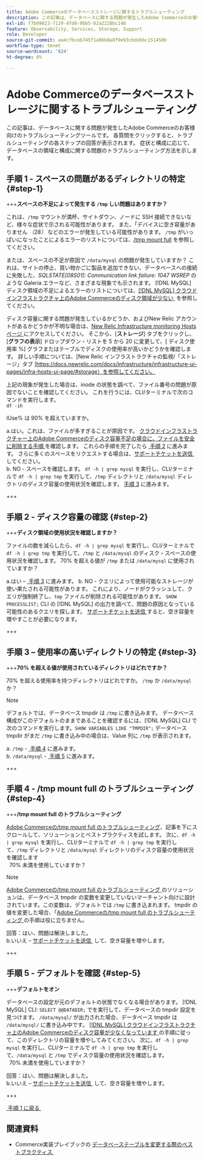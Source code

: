 ```yaml
---
title: Adobe Commerceのデータベースストレージに関するトラブルシューティング
description: この記事は、データベースに関する問題が発生したAdobe Commerceのお客様向けのトラブルシューティングツールです。 各質問をクリックすると、トラブルシューティングの各ステップの回答が表示されます。 症状と構成に応じて、データベースの領域と構成に関する問題のトラブルシューティング方法を示します。
exl-id: f7b09023-7129-4fd0-9bb5-02a2228bc148
feature: Observability, Services, Storage, Support
role: Developer
source-git-commit: aa4cfbceb745f1a06b8a8f9e93cbdebbc151458b
workflow-type: tm+mt
source-wordcount: '824'
ht-degree: 0%

---
```


# Adobe Commerceのデータベースストレージに関するトラブルシューティング

この記事は、データベースに関する問題が発生したAdobe Commerceのお客様向けのトラブルシューティングツールです。 各質問をクリックすると、トラブルシューティングの各ステップの回答が表示されます。 症状と構成に応じて、データベースの領域と構成に関する問題のトラブルシューティング方法を示します。

## 手順 1 - スペースの問題があるディレクトリの特定 {#step-1}

+++**スペースの不足によって発生する `/tmp` しい問題はありますか？**

これは、`/tmp` マウントが満杯、サイトダウン、ノードに SSH 接続できないなど、様々な症状で示される可能性があります。 また、「デバイスに空き容量がありません _（28）_ などのエラーが発生している可能性があります。 `/tmp` がいっぱいになったことによるエラーのリストについては、[/tmp mount full](/help/troubleshooting/miscellaneous/tmp-mount-full.md) を参照してください。

または、スペースの不足が原因で `/data/mysql` の問題が発生していますか？ これは、サイトの停止、買い物かごに製品を追加できない、データベースへの接続に失敗した、_SQLSTATE\[08S01\]: Communication link failure: 1047 WSREP_ のような Galeria エラーなど、さまざまな現象でも示されます。 [!DNL MySQL] ディスク領域の不足によるエラーのリストについては、[[!DNL MySQL]  クラウドインフラストラクチャ上のAdobe Commerceのディスク領域が少ない &#x200B;](https://experienceleague.adobe.com/en/docs/experience-cloud-kcs/kbarticles/ka-27806) を参照してください。

ディスク容量に関する問題が発生しているかどうか、およびNew Relic アカウントがあるかどうかが不明な場合は、[New Relic Infrastructure monitoring Hosts ページ &#x200B;](https://docs.newrelic.com/docs/infrastructure/infrastructure-ui-pages/infra-hosts-ui-page/) にアクセスしてください。 そこから、[**ストレージ**] タブをクリックし、[**グラフの表示**] ドロップダウン・リストを 5 から 20 に変更して、[ ディスク使用率 %] グラフまたはテーブルでディスクの使用率が高いかどうかを確認します。 詳しい手順については、[New Relic インフラストラクチャの監視/「ストレージ」タブ ]https://docs.newrelic.com/docs/infrastructure/infrastructure-ui-pages/infra-hosts-ui-page/#storage）を参照してください。

上記の現象が発生した場合は、inode の状態を調べて、ファイル番号の問題が原因でないことを確認してください。 これを行うには、CLI/ターミナルで次のコマンドを実行します。\
`df -ih`

IUse% は 90% を超えていますか。

a.はい。これは、ファイルが多すぎることが原因です。 [&#x200B; クラウドインフラストラクチャー上のAdobe Commerceのディスク容量不足の場合に、ファイルを安全に削除する手順 &#x200B;](https://experienceleague.adobe.com/en/docs/experience-cloud-kcs/kbarticles/ka-26889) を確認します。 これらの手順を完了したら [&#x200B; 手順 2](#step-2) に進みます。 さらに多くのスペースをリクエストする場合は、[&#x200B; サポートチケットを送信 &#x200B;](/help/help-center-guide/help-center/magento-help-center-user-guide.md#submit-ticket) してください。\
b. NO - スペースを確認します。 `df -h | grep mysql` を実行し、CLI/ターミナルで `df -h | grep tmp` を実行して、`/tmp` ディレクトリと `/data/mysql` ディレクトリのディスク容量の使用状況を確認します。 [&#x200B; 手順 3](#step-3) に進みます。

+++

## 手順 2 - ディスク容量の確認 {#step-2}

+++**ディスク領域の使用状況を確認しますか？**

ファイルの数を減らしたら、`df -h | grep mysql` を実行し、CLI/ターミナルで `df -h | grep tmp` を実行して、`/tmp` と `/data/mysql` のディスク・スペースの使用状況を確認します。 70% を超える値が `/tmp` または `/data/mysql` に使用されていますか？

a.はい – [&#x200B; 手順 3](#step-3) に進みます。
b. NO - クエリによって使用可能なストレージが使い果たされる可能性があります。 これにより、ノードがクラッシュして、クエリが強制終了し、`tmp` ファイルが削除される可能性があります。 `SHOW PROCESSLIST;` CLI の [!DNL MySQL] の出力を調べて、問題の原因となっている可能性のあるクエリを探します。 [&#x200B; サポートチケットを送信 &#x200B;](/help/help-center-guide/help-center/magento-help-center-user-guide.md#submit-ticket) すると、空き容量を増やすことが必要になります。

+++

## 手順 3 – 使用率の高いディレクトリの特定 {#step-3}

+++**70% を超える値が使用されているディレクトリはどれですか？**

70% を超える使用率を持つディレクトリはどれですか。 `/tmp` か `/data/mysql` か？

>[!NOTE]
>
>デフォルトでは、データベース tmpdir は `/tmp` に書き込みます。 データベース構成がこのデフォルトのままであることを確認するには、[!DNL MySQL] CLI で次のコマンドを実行します。`SHOW VARIABLES LIKE "TMPDIR";` データベース tmpdir がまだ `/tmp` に書き込み中の場合は、Value 列に `/tmp` が表示されます。

a. `/tmp` - [&#x200B; 手順 4](#step-4) に進みます。 \
b. `/data/mysql` - [&#x200B; 手順 5](#step-5) に進みます。

+++

## 手順 4 - /tmp mount full のトラブルシューティング {#step-4}

+++**/tmp mount full のトラブルシューティング**

[Adobe Commerceの/tmp mount full のトラブルシューティング &#x200B;](/help/troubleshooting/miscellaneous/tmp-mount-full.md)、記事を下にスクロールして、ソリューションとベストプラクティスを試します。 次に、`df -h | grep mysql` を実行し、CLI/ターミナルで `df -h | grep tmp` を実行して、`/tmp` ディレクトリと `/data/mysql` ディレクトリのディスク容量の使用状況を確認します\
  70% 未満を使用していますか？

>[!NOTE]
>
>[Adobe Commerceの/tmp mount full のトラブルシューティング &#x200B;](/help/troubleshooting/miscellaneous/tmp-mount-full.md) のソリューションは、データベース tmpdir の変数を変更していないマーチャント向けに設計されています。この変数は、デフォルトでは `/tmp` に書き込まれます。 tmpdir の値を変更した場合、「[Adobe Commerceの/tmp mount full のトラブルシューティング &#x200B;](/help/troubleshooting/miscellaneous/tmp-mount-full.md) の手順は役に立ちません。

回答：はい、問題は解決しました。 \
b.いいえ – [&#x200B; サポートチケットを送信 &#x200B;](/help/help-center-guide/help-center/magento-help-center-user-guide.md#submit-ticket) して、空き容量を増やします。

+++

## 手順 5 - デフォルトを確認 {#step-5}

+++**デフォルトをオン**

データベースの設定が元のデフォルトの状態でなくなる場合があります。 [!DNL MySQL] CLI: `SELECT @@DATADIR;` でを実行して、データベースの tmpdir 設定を見つけます。 `/data/mysql/` が出力された場合、データベース tmpdir は `/data/mysql/` に書き込み中です。 [[!DNL MySQL]  クラウドインフラストラクチャ上のAdobe Commerceのディスク容量が少なくなっています &#x200B;](https://experienceleague.adobe.com/en/docs/experience-cloud-kcs/kbarticles/ka-27806) の手順に従って、このディレクトリの容量を増やしてみてください。 次に、`df -h | grep mysql` を実行し、CLI/ターミナルで `df -h | grep tmp` を実行して、`/data/mysql` と `/tmp` でディスク容量の使用状況を確認します。\
  70% 未満を使用していますか？

回答：はい、問題は解決しました。 \
b.いいえ – [&#x200B; サポートチケットを送信 &#x200B;](/help/help-center-guide/help-center/magento-help-center-user-guide.md#submit-ticket) して、空き容量を増やします。

+++

[&#x200B; 手順 1 に戻る &#x200B;](#step-1)

## 関連資料

* Commerce実装プレイブックの [&#x200B; データベーステーブルを変更する際のベストプラクティス &#x200B;](https://experienceleague.adobe.com/en/docs/commerce-operations/implementation-playbook/best-practices/development/modifying-core-and-third-party-tables#why-adobe-recommends-avoiding-modifications)
